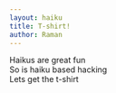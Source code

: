 ```yaml
---
layout: haiku
title: T-shirt!
author: Raman
---
```


Haikus are great fun <br> 
So is haiku based hacking <br> 
Lets get the t-shirt <br>
